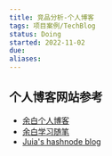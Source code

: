 ```yaml
---
title: 竞品分析-个人博客
tags: 项目案例/TechBlog
status: Doing
started: 2022-11-02
due: 
aliases: 
---
```

## 个人博客网站参考
- [余白个人博客](https://www.vipyubai.top/)
- [余白学习随笔](https://www.vipyubai.top/)
- [Juia's hashnode blog](https://yuridevat.hashnode.dev/)